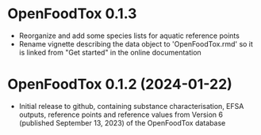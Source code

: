 # OpenFoodTox 0.1.3

- Reorganize and add some species lists for aquatic reference points
- Rename vignette describing the data object to 'OpenFoodTox.rmd' so it is
  linked from "Get started" in the online documentation

# OpenFoodTox 0.1.2 (2024-01-22)

- Initial release to github, containing substance characterisation, EFSA
  outputs, reference points and reference values from Version 6 (published
  September 13, 2023) of the OpenFoodTox database
